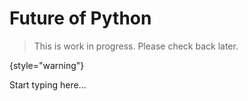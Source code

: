 # Future of Python

> This is work in progress. Please check back later.
> 
{style="warning"}

Start typing here...